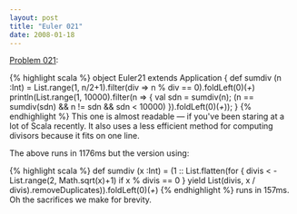 ```yaml
---
layout: post
title: "Euler 021"
date: 2008-01-18
---
```


[Problem 021]\:

{% highlight scala %}
object Euler21 extends Application {
  def sumdiv (n :Int) = List.range(1, n/2+1).filter(div => n % div == 0).foldLeft(0)(_+_)
  println(List.range(1, 10000).filter(n => {
    val sdn = sumdiv(n); (n == sumdiv(sdn) && n != sdn && sdn < 10000)
  }).foldLeft(0)(_+_));
}
{% endhighlight %}
This one is almost readable — if you've been staring at a lot of Scala recently. It also uses a less efficient method for computing divisors because it fits on one line.

The above runs in 1176ms but the version using:

{% highlight scala %}
  def sumdiv (x :Int) = (1 :: List.flatten(for {
    divis < - List.range(2, Math.sqrt(x)+1)
    if x % divis == 0
  } yield List(divis, x / divis).removeDuplicates)).foldLeft(0)(_+_)
{% endhighlight %}
runs in 157ms. Oh the sacrifices we make for brevity.


[Problem 021]: http://projecteuler.net/index.php?section=problems&id=21

